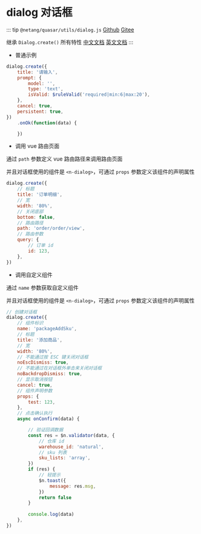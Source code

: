 # dialog 对话框

::: tip
`@netang/quasar/utils/dialog.js` [Github](https://github.com/netangsoft/netang-quasar/blob/main/utils/dialog.js) [Gitee](https://gitee.com/jinmarcus/netang-quasar/blob/main/utils/dialog.js)

继承 `Dialog.create()` 所有特性
[中文文档](http://www.quasarchs.com/quasar-plugins/dialog) [英文文档](https://quasar.dev/quasar-plugins/dialog)
:::

- 普通示例

```javascript
dialog.create({
    title: '请输入',
    prompt: {
        model: '',
        type: 'text',
        isValid: $ruleValid('required|min:6|max:20'),
    },
    cancel: true,
    persistent: true,
})
    .onOk(function(data) {

    })
```

- 调用 vue 路由页面

通过 `path` 参数定义 vue 路由路径来调用路由页面

并且对话框使用的组件是 `<n-dialog>`，可通过 `props` 参数定义该组件的声明属性

```javascript
dialog.create({
    // 标题
    title: '订单明细',
    // 宽
    width: '80%',
    // 关闭底部
    bottom: false,
    // 路由路径
    path: 'order/order/view',
    // 路由参数
    query: {
        // 订单 id
        id: 123,
    },
})
```

- 调用自定义组件

通过 `name` 参数获取自定义组件

并且对话框使用的组件是 `<n-dialog>`，可通过 `props` 参数定义该组件的声明属性

```javascript
// 创建对话框
dialog.create({
    // 组件标识
    name: 'packageAddSku',
    // 标题
    title: '添加商品',
    // 宽
    width: '80%',
    // 不能通过按 ESC 键关闭对话框
    noEscDismiss: true,
    // 不能通过在对话框外单击来关闭对话框
    noBackdropDismiss: true,
    // 显示取消按钮
    cancel: true,
    // 组件声明参数
    props: {
        test: 123,
    },
    // 点击确认执行
    async onConfirm(data) {

        // 验证回调数据
        const res = $n.validator(data, {
            // 仓库 id
            warehouse_id: 'natural',
            // sku 列表
            sku_lists: 'array',
        })
        if (res) {
            // 轻提示
            $n.toast({
                message: res.msg,
            })
            return false
        }
        
        console.log(data)
    },
})
```
